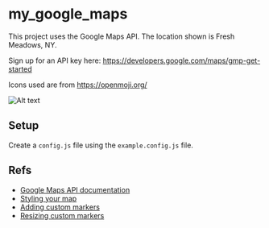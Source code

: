 # my_google_maps

This project uses the Google Maps API.
The location shown is Fresh Meadows, NY.

Sign up for an API key here: https://developers.google.com/maps/gmp-get-started

Icons used are from https://openmoji.org/

![Alt text](/Users/jaimie/Documents/MyGoogleMaps.png?raw=true "Title")

## Setup

Create a `config.js` file using the `example.config.js` file.

## Refs
- [Google Maps API documentation](https://developers.google.com/maps/documentation/javascript/overview)
- [Styling your map](https://developers.google.com/maps/documentation/javascript/cloud-based-map-styling)
- [Adding custom markers](https://developers.google.com/maps/documentation/javascript/markers#maps_marker_simple-javascript)
- [Resizing custom markers](https://stackoverflow.com/questions/15096461/resize-google-maps-marker-icon-image)

